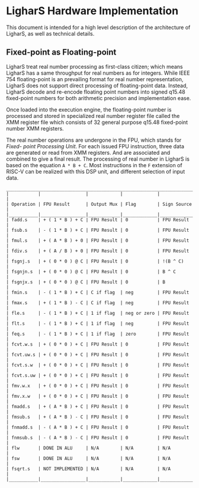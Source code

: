 # LigharS Hardware Implementation

This document is intended for a high level description of the architecture of
LigharS, as well as technical details.

## Fixed-point as Floating-point

LigharS treat real number processing as first-class citizen; which means LigharS
has a same throughput for real numbers as for integers. While IEEE 754
floating-point is an prevailing format for real number representation, LigharS
does not support direct processing of floating-point data. Instead, LigharS
decode and re-encode floating point numbers into signed q15.48 fixed-point
numbers for both arithmetic precision and implementation ease.

Once loaded into the execution engine, the floating-point number is processed
and stored in specialized real number register file called the XMM register
file which consists of 32 general purpose q15.48 fixed-point number XMM
registers.

The real number operations are undergone in the FPU, which stands for *Fixed-
point Processing Unit*. For each issued FPU instruction, three data are
generated or read from XMM registers. And are associated and combined to give a
final result. The processing of real number in LigharS is based on the equation
`A * B + C`. Most instructions in the `F` extension of RISC-V can be realized
with this DSP unit, and different selection of input data.

```plaintext
________________________________________________________________________
|           |                 |            |             |             |
| Operation | FPU Result      | Output Mux | Flag        | Sign Source |
|___________|_________________|____________|_____________|_____________|
| fadd.s    | + ( 1 * B ) + C | FPU Result | 0           | FPU Result  |
| fsub.s    | - ( 1 * B ) + C | FPU Result | 0           | FPU Result  |
| fmul.s    | + ( A * B ) + 0 | FPU Result | 0           | FPU Result  |
| fdiv.s    | + ( A / B ) + 0 | FPU Result | 0           | FPU Result  |
| fsgnj.s   | + ( 0 * 0 ) @ C | FPU Result | 0           | !(B ^ C)    |
| fsgnjn.s  | + ( 0 * 0 ) @ C | FPU Result | 0           | B ^ C       |
| fsgnjx.s  | + ( 0 * 0 ) @ C | FPU Result | 0           | B           |
| fmin.s    | - ( 1 * B ) + C | C if flag  | neg         | FPU Result  |
| fmax.s    | + ( 1 * B ) - C | C if flag  | neg         | FPU Result  |
| fle.s     | - ( 1 * B ) + C | 1 if flag  | neg or zero | FPU Result  |
| flt.s     | - ( 1 * B ) + C | 1 if flag  | neg         | FPU Result  |
| feq.s     | - ( 1 * B ) + C | 1 if flag  | zero        | FPU Result  |
| fcvt.w.s  | + ( 0 * 0 ) + C | FPU Result | 0           | FPU Result  |
| fcvt.uw.s | + ( 0 * 0 ) + C | FPU Result | 0           | FPU Result  |
| fcvt.s.w  | + ( 0 * 0 ) + C | FPU Result | 0           | FPU Result  |
| fcvt.s.uw | + ( 0 * 0 ) + C | FPU Result | 0           | FPU Result  |
| fmv.w.x   | + ( 0 * 0 ) + C | FPU Result | 0           | FPU Result  |
| fmv.x.w   | + ( 0 * 0 ) + C | FPU Result | 0           | FPU Result  |
| fmadd.s   | + ( A * B ) + C | FPU Result | 0           | FPU Result  |
| fmsub.s   | + ( A * B ) - C | FPU Result | 0           | FPU Result  |
| fnmadd.s  | - ( A * B ) + C | FPU Result | 0           | FPU Result  |
| fnmsub.s  | - ( A * B ) - C | FPU Result | 0           | FPU Result  |
| flw       | DONE IN ALU     | N/A        | N/A         | N/A         |
| fsw       | DONE IN ALU     | N/A        | N/A         | N/A         |
| fsqrt.s   | NOT IMPLEMENTED | N/A        | N/A         | N/A         |
|___________|_________________|____________|_____________|_____________|
```
